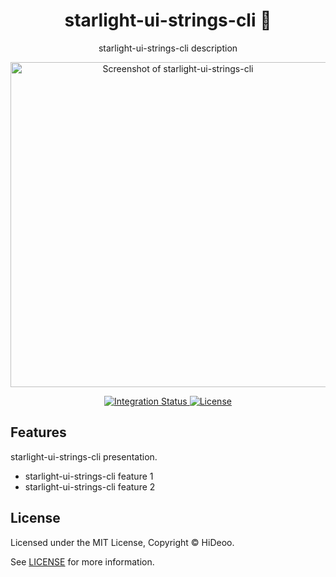 <div align="center">
  <h1>starlight-ui-strings-cli 🚧</h1>
  <p>starlight-ui-strings-cli description</p>
  <p>
    <a href="https://dummyimage.com/520x350/121212/cdc8be.png&text=screenshot" title="Screenshot of starlight-ui-strings-cli">
      <img alt="Screenshot of starlight-ui-strings-cli" src="https://dummyimage.com/520x350/121212/cdc8be.png&text=screenshot" width="520" />
    </a>
  </p>
</div>

<div align="center">
  <a href="https://github.com/HiDeoo/starlight-ui-strings-cli/actions/workflows/integration.yml">
    <img alt="Integration Status" src="https://github.com/HiDeoo/starlight-ui-strings-cli/actions/workflows/integration.yml/badge.svg" />
  </a>
  <a href="https://github.com/HiDeoo/starlight-ui-strings-cli/blob/main/LICENSE">
    <img alt="License" src="https://badgen.net/github/license/HiDeoo/starlight-ui-strings-cli" />
  </a>
  <br />
</div>

## Features

starlight-ui-strings-cli presentation.

- starlight-ui-strings-cli feature 1
- starlight-ui-strings-cli feature 2

## License

Licensed under the MIT License, Copyright © HiDeoo.

See [LICENSE](https://github.com/HiDeoo/starlight-ui-strings-cli/blob/main/LICENSE) for more information.

